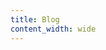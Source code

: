 ```yaml
---
title: Blog
content_width: wide
---
```


<head>
	<style>
    .post:hover {
      text-decoration: none;
    }

    .post-list {
      overflow: hidden;
    }

		.post {
			vertical-align: top;
			color: #111;
      height: 100%;
      padding-bottom: 15px;
      margin-bottom: 15px;
      border-bottom: 1px solid var(--global-divider-color);
      display: flex;
      flex-wrap: wrap;
		}

    .post:last-child {
      border-bottom: 0;
    }

		.post h3 {
			margin-bottom: 0px;
		}

    .post-metadata {
      margin-top: 0.5rem;
      margin-right: 0.5rem;
      font-size: 0.9rem;
      width: calc(15% - 0.5rem);
      order: 0;
      margin-bottom: 0px;
    }

    .post-date {
      color: #333;
      margin-right: 0.5rem;
    }

    .post-tags {
    }

    .post-tag {
      width: fit-content;
      padding: 0.01rem 0.3rem;
      color: white;
      font-weight: bold;
      background-color: #333;
      border-radius: 4px;
      margin-bottom: 0.2em;

      font-size: 0.7rem;
      line-height: 1.0rem;
    }

    .post-meat {
      width: 45%;
      margin: 0;
      padding-right: 0.8rem;
      box-sizing: border-box;
      order: 1;
    }

    .post.external .post-date:after {
      content: url(http://upload.wikimedia.org/wikipedia/commons/6/64/Icon_External_Link.png);
      margin: 0 0 0 5px;
    }

		.post-authors {
      font-size: 0.9rem;
			color: #555;
		}

    .post-thumbnail {
      width: 40%;
      margin: 0;
      order: 2;
    }

    .post-name {
      margin-bottom: 0;
    }

    .post-thumbnail img {
      width: 100%;
    }

    @media (max-width: 750px) {
      .post {
        display: block;
      }

      .post-metadata * {
        display: inline-block;
      }

      .post-tags {
        transform: translateY(-2px);
      }

      .post-metadata {
        width: 100%;
      }

      .post-thumbnail {
        width: 100%;
      }

      .post-meat {
        width: 100%;
      }
    }

	</style>
</head>

# Blog

<div class="post-list">
  {% assign articles = site.blog | sort: 'date' | reverse %}
  {% for item in articles %}
  {% if item.external %}
  <a href="{{item.external_url}}" class="post external">
  {% else %}
  <a href="{{item.url | relative_url}}" class="post">
  {% endif %}
    <div class="post-metadata">
      <div class="post-date">{{item.date | date: "%b. %d, %Y"}}</div>
      {% if item.tags %}
        <div class="post-tags">
          {% for tag in item.tags %}
            {% assign backgroundColor = site.data.tags | find_exp: 'item','item.name == tag' | map: 'background_color' %}
            <div class="post-tag {{tag}}" style="background-color: {{backgroundColor}}">{{tag}}</div>
          {% endfor %}
        </div>
      {% endif %}
    </div>
    <div class="post-thumbnail"><img src="{{item.image | relative_url }}"></div>
    <div class="post-meat">
      <h2 class="post-name">{{item.title}}</h2>
      <p class="post-authors">{{item.authors | map: 'name' | better_join: ", ", ", and "}}</p>
      <p class="post-abstract">{% if item.description %} {{item.description}} {% else %} {{item.excerpt}} {% endif %}</p>
    </div>
  </a>
  {% endfor %}
</div>
